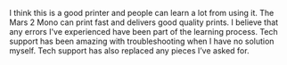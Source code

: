 I think this is a good printer and people can learn a lot from using it. The Mars 2 Mono can print fast and delivers good quality prints. I believe that any errors I've experienced have been part of the learning process. Tech support has been amazing with troubleshooting when I have no solution myself. Tech support has also replaced any pieces I’ve asked for.
